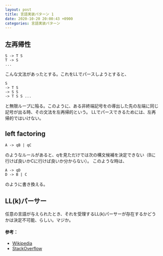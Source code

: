 ```yaml
---
layout: post
title: 言語実装パターン 1
date: 2020-10-20 20:00:43 +0900
categories: 言語実装パターン
---
```


## 左再帰性
```
S -> T S
T -> S
...
```
こんな文法があったとする。これをLLでパースしようとすると、
```
S
-> T S
-> S S
-> T S S ...
```
と無限ループに陥る。このように、ある非終端記号をの導出した先の左端に同じ記号が出る時、その文法を左再帰的という。
LLでパースできるためには、左再帰的ではいけない。

## left factoring
```
A -> qB | qC
```
のようなルールがあると、qを見ただけでは次の構文候補を決定できない（Bに行けば良いかCに行けば良いか分からない）。
このような時は、
```
A -> qD
D -> B | C
```
のように書き換える。

## LL(k)パーサー

任意の言語が与えられたとき、それを受理するLL(k)パーサーが存在するかどうかは決定不可能、らしい。マジか。


#### 参考：
- [Wikipedia][wiki]
- [StackOverflow][so]


[wiki]: https://en.m.wikipedia.org/wiki/LL_parser
[so]: https://stackoverflow.com/questions/15194142/difference-between-left-factoring-and-left-recursion
